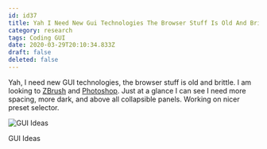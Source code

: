 ```yaml
---
id: id37
title: Yah I Need New Gui Technologies The Browser Stuff Is Old And Brittle I Am Looking To And Just At A Glance I Can See I Need...
category: research
tags: Coding GUI
date: 2020-03-29T20:10:34.833Z
draft: false
deleted: false
---
```


Yah, I need new GUI technologies, the browser stuff is old and brittle. I am looking to [ZBrush][1] and [Photoshop][2]. Just at a glance I can see I need more spacing, more dark, and above all collapsible panels. Working on nicer preset selector.

![GUI Ideas](research/gui1.png)

GUI Ideas

[1]: https://www.google.com/search?q=zbrush+gui&tbm=isch
[2]: https://www.google.com/search?q=photoshop+gui&tbm=isch